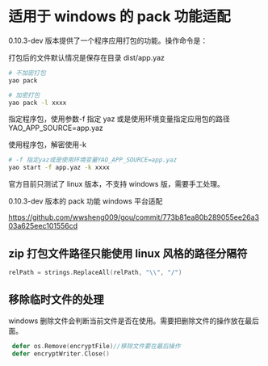 # 适用于 windows 的 pack 功能适配

0.10.3-dev 版本提供了一个程序应用打包的功能。操作命令是：

打包后的文件默认情况是保存在目录 dist/app.yaz

```sh
# 不加密打包
yao pack

# 加密打包
yao pack -l xxxx

```

指定程序包，使用参数-f 指定 yaz 或是使用环境变量指定应用包的路径 YAO_APP_SOURCE=app.yaz

使用程序包，解密使用-k

```sh
# -f 指定yaz或是使用环境变量YAO_APP_SOURCE=app.yaz
yao start -f app.yaz -k xxxx

```

官方目前只测试了 linux 版本，不支持 windows 版，需要手工处理。

0.10.3-dev 版本的 pack 功能 windows 平台适配

https://github.com/wwsheng009/gou/commit/773b81ea80b289055ee26a303a625eec101556cd

## zip 打包文件路径只能使用 linux 风格的路径分隔符

```go
relPath = strings.ReplaceAll(relPath, "\\", "/")
```

## 移除临时文件的处理

windows 删除文件会判断当前文件是否在使用。需要把删除文件的操作放在最后面。

```go
 defer os.Remove(encryptFile)//移除文件要在最后操作
 defer encryptWriter.Close()
```
